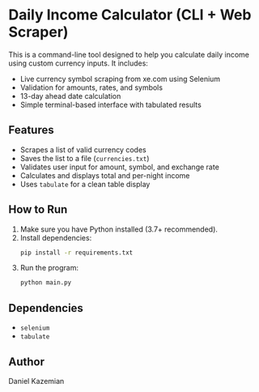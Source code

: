 # Daily Income Calculator (CLI + Web Scraper)

This is a command-line tool designed to help you calculate daily income using custom currency inputs. It includes:

- Live currency symbol scraping from xe.com using Selenium
- Validation for amounts, rates, and symbols
- 13-day ahead date calculation
- Simple terminal-based interface with tabulated results

## Features

- Scrapes a list of valid currency codes
- Saves the list to a file (`currencies.txt`)
- Validates user input for amount, symbol, and exchange rate
- Calculates and displays total and per-night income
- Uses `tabulate` for a clean table display

## How to Run

1. Make sure you have Python installed (3.7+ recommended).
2. Install dependencies:  
   ```bash
   pip install -r requirements.txt
   ```
3. Run the program:  
   ```bash
   python main.py
   ```

## Dependencies

- `selenium`
- `tabulate`

## Author

Daniel Kazemian
